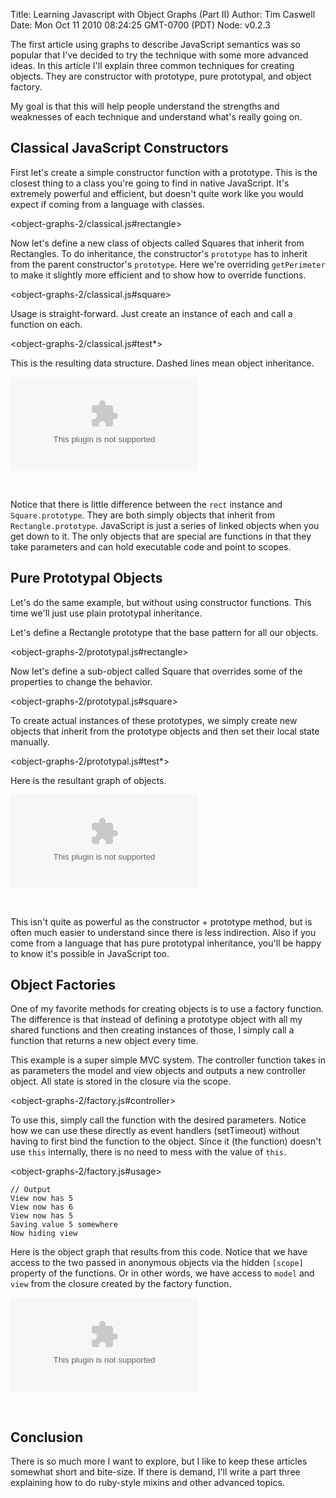 Title: Learning Javascript with Object Graphs (Part II)
Author: Tim Caswell
Date: Mon Oct 11 2010 08:24:25 GMT-0700 (PDT)
Node: v0.2.3

The first article using graphs to describe JavaScript semantics was so popular that I've decided to try the technique with some more advanced ideas.  In this article I'll explain three common techniques for creating objects.  They are constructor with prototype, pure prototypal, and object factory.

My goal is that this will help people understand the strengths and weaknesses of each technique and understand what's really going on.

## Classical JavaScript Constructors

First let's create a simple constructor function with a prototype.  This is the closest thing to a class you're going to find in native JavaScript.  It's extremely powerful and efficient, but doesn't quite work like you would expect if coming from a language with classes.

<object-graphs-2/classical.js#rectangle>

Now let's define a new class of objects called Squares that inherit from Rectangles.  To do inheritance, the constructor's `prototype` has to inherit from the parent constructor's `prototype`.  Here we're overriding `getPerimeter` to make it slightly more efficient and to show how to override functions.

<object-graphs-2/classical.js#square>

Usage is straight-forward.  Just create an instance of each and call a function on each.

<object-graphs-2/classical.js#test*>

This is the resulting data structure.  Dashed lines mean object inheritance.  

![classical](object-graphs-2/classical.dot)

<br style="clear:left"/>

Notice that there is little difference between the `rect` instance and `Square.prototype`.  They are both simply objects that inherit from `Rectangle.prototype`.  JavaScript is just a series of linked objects when you get down to it.  The only objects that are special are functions in that they take parameters and can hold executable code and point to scopes.

## Pure Prototypal Objects

Let's do the same example, but without using constructor functions.  This time we'll just use plain prototypal inheritance.

Let's define a Rectangle prototype that the base pattern for all our objects.

<object-graphs-2/prototypal.js#rectangle>

Now let's define a sub-object called Square that overrides some of the properties to change the behavior.

<object-graphs-2/prototypal.js#square>

To create actual instances of these prototypes, we simply create new objects that inherit from the prototype objects and then set their local state manually.

<object-graphs-2/prototypal.js#test*>

Here is the resultant graph of objects.

![classical](object-graphs-2/prototypal.dot)

<br style="clear:left"/>

This isn't quite as powerful as the constructor + prototype method, but is often much easier to understand since there is less indirection.  Also if you come from a language that has pure prototypal inheritance, you'll be happy to know it's possible in JavaScript too.

## Object Factories

One of my favorite methods for creating objects is to use a factory function.  The difference is that instead of defining a prototype object with all my shared functions and then creating instances of those, I simply call a function that returns a new object every time.  

This example is a super simple MVC system.  The controller function takes in as parameters the model and view objects and outputs a new controller object.  All state is stored in the closure via the scope.

<object-graphs-2/factory.js#controller>

To use this, simply call the function with the desired parameters.  Notice how we can use these directly as event handlers (setTimeout) without having to first bind the function to the object.  Since it (the function) doesn't use `this` internally, there is no need to mess with the value of `this`.

<object-graphs-2/factory.js#usage>

    // Output
    View now has 5
    View now has 6
    View now has 5
    Saving value 5 somewhere
    Now hiding view

Here is the object graph that results from this code.  Notice that we have access to the two passed in anonymous objects via the hidden `[scope]` property of the functions.  Or in other words, we have access to `model` and `view` from the closure created by the factory function.

![classical](object-graphs-2/factory.dot)

<br style="clear:left"/>

## Conclusion

There is so much more I want to explore, but I like to keep these articles somewhat short and bite-size.  If there is demand, I'll write a part three explaining how to do ruby-style mixins and other advanced topics.